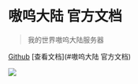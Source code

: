 # 嗷呜大陆 官方文档

> 我的世界嗷呜大陆服务器

[Github](https://github.com/aowudalu/Docs)
[查看文档](#嗷呜大陆 官方文档)

![](http://api.zhenxin.xyz/acg/url)
